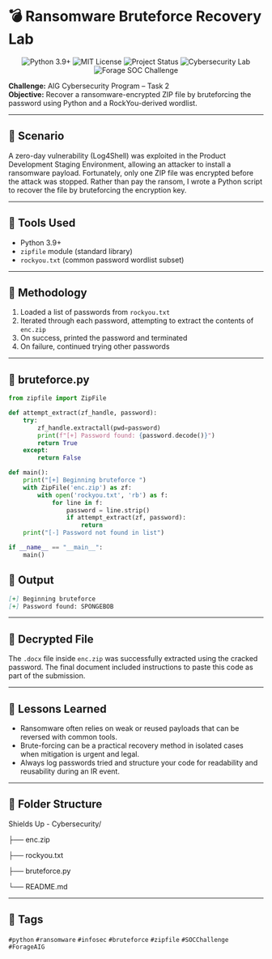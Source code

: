# 💣 Ransomware Bruteforce Recovery Lab
<p align="center">
  <img src="https://img.shields.io/badge/python-3.9%2B-blue.svg" alt="Python 3.9+">
  <img src="https://img.shields.io/badge/license-MIT-green.svg" alt="MIT License">
  <img src="https://img.shields.io/badge/project-status-Completed-brightgreen.svg" alt="Project Status">
  <img src="https://img.shields.io/badge/type-Cybersecurity%20Lab-purple.svg" alt="Cybersecurity Lab">
  <img src="https://img.shields.io/badge/task-Forage%20SOC%20Challenge-orange.svg" alt="Forage SOC Challenge">
</p>

**Challenge:** AIG Cybersecurity Program – Task 2  
**Objective:** Recover a ransomware-encrypted ZIP file by bruteforcing the password using Python and a RockYou-derived wordlist.

---

## 🧠 Scenario

A zero-day vulnerability (Log4Shell) was exploited in the Product Development Staging Environment, allowing an attacker to install a ransomware payload. Fortunately, only one ZIP file was encrypted before the attack was stopped. Rather than pay the ransom, I wrote a Python script to recover the file by bruteforcing the encryption key.

---

## 🔧 Tools Used

- Python 3.9+
- `zipfile` module (standard library)
- `rockyou.txt` (common password wordlist subset)

---

## 🧪 Methodology

1. Loaded a list of passwords from `rockyou.txt`
2. Iterated through each password, attempting to extract the contents of `enc.zip`
3. On success, printed the password and terminated
4. On failure, continued trying other passwords

---

## 🐍 bruteforce.py

```python
from zipfile import ZipFile

def attempt_extract(zf_handle, password):
    try:
        zf_handle.extractall(pwd=password)
        print(f"[+] Password found: {password.decode()}")
        return True
    except:
        return False

def main():
    print("[+] Beginning bruteforce ")
    with ZipFile('enc.zip') as zf:
        with open('rockyou.txt', 'rb') as f:
            for line in f:
                password = line.strip()
                if attempt_extract(zf, password):
                    return
    print("[-] Password not found in list")

if __name__ == "__main__":
    main()
```

## 🔐 Output
```markdown
[+] Beginning bruteforce
[+] Password found: SPONGEBOB
```


---

## 📄 Decrypted File

The `.docx` file inside `enc.zip` was successfully extracted using the cracked password. The final document included instructions to paste this code as part of the submission.

---

## 🧠 Lessons Learned

- Ransomware often relies on weak or reused payloads that can be reversed with common tools.
- Brute-forcing can be a practical recovery method in isolated cases when mitigation is urgent and legal.
- Always log passwords tried and structure your code for readability and reusability during an IR event.

---

## 📁 Folder Structure

Shields Up - Cybersecurity/

├── enc.zip 

├── rockyou.txt 

├── bruteforce.py 

└── README.md

---

## 🔖 Tags

`#python` `#ransomware` `#infosec` `#bruteforce` `#zipfile` `#SOCChallenge` `#ForageAIG`
